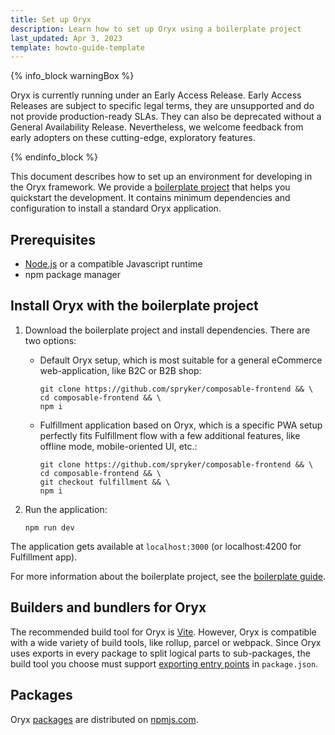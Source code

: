 ```yaml
---
title: Set up Oryx
description: Learn how to set up Oryx using a boilerplate project
last_updated: Apr 3, 2023
template: howto-guide-template
---
```


{% info_block warningBox %}

Oryx is currently running under an Early Access Release. Early Access Releases are subject to specific legal terms, they are unsupported and do not provide production-ready SLAs. They can also be deprecated without a General Availability Release. Nevertheless, we welcome feedback from early adopters on these cutting-edge, exploratory features.

{% endinfo_block %}

This document describes how to set up an environment for developing in the Oryx framework. We provide a [boilerplate project](https://github.com/spryker/composable-frontend) that helps you quickstart the development. It contains minimum dependencies and configuration to install a standard Oryx application.

## Prerequisites

- [Node.js](https://nodejs.org/) or a compatible Javascript runtime
- npm package manager

## Install Oryx with the boilerplate project

1. Download the boilerplate project and install dependencies. There are two options:
    - Default Oryx setup, which is most suitable for a general eCommerce web-application, like B2C or B2B shop:
        ```shell
        git clone https://github.com/spryker/composable-frontend && \
        cd composable-frontend && \
        npm i
        ```

    - Fulfillment application based on Oryx, which is a specific PWA setup perfectly fits Fulfillment flow with a few additional features, like offline mode, mobile-oriented UI, etc.:
        ```shell
        git clone https://github.com/spryker/composable-frontend && \
        cd composable-frontend && \
        git checkout fulfillment && \
        npm i
        ```

2. Run the application:

    ```shell
    npm run dev
    ```

The application gets available at `localhost:3000` (or localhost:4200 for Fulfillment app).

For more information about the boilerplate project, see the [boilerplate guide](/docs/scos/dev/front-end-development/{{page.version}}/oryx/oryx-boilerplate.html).

## Builders and bundlers for Oryx

The recommended build tool for Oryx is [Vite](https://vitejs.dev/). However, Oryx is compatible with a wide variety of build tools, like rollup, parcel or webpack. Since Oryx uses exports in every package to split logical parts to sub-packages, the build tool you choose must support [exporting entry points](https://nodejs.org/api/packages.html#package-entry-points) in `package.json`.

## Packages

Oryx [packages](/docs/scos/dev/front-end-development/{{page.version}}/oryx/oryx-packages.html) are distributed on [npmjs.com](https://www.npmjs.com/org/spryker-oryx).
